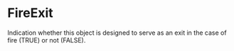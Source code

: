 FireExit
========

Indication whether this object is designed to serve as an exit in the case of fire (TRUE) or not (FALSE).
